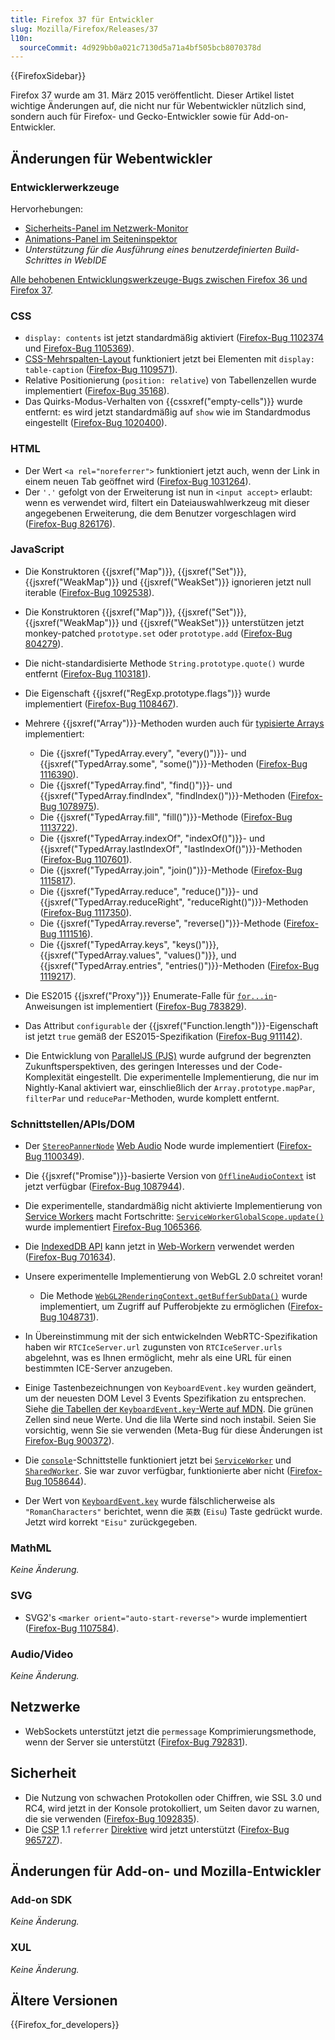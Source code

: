 ```yaml
---
title: Firefox 37 für Entwickler
slug: Mozilla/Firefox/Releases/37
l10n:
  sourceCommit: 4d929bb0a021c7130d5a71a4bf505bcb8070378d
---
```


{{FirefoxSidebar}}

Firefox 37 wurde am 31. März 2015 veröffentlicht. Dieser Artikel listet wichtige Änderungen auf, die nicht nur für Webentwickler nützlich sind, sondern auch für Firefox- und Gecko-Entwickler sowie für Add-on-Entwickler.

## Änderungen für Webentwickler

### Entwicklerwerkzeuge

Hervorhebungen:

- [Sicherheits-Panel im Netzwerk-Monitor](https://firefox-source-docs.mozilla.org/devtools-user/network_monitor/index.html#security)
- [Animations-Panel im Seiteninspektor](https://firefox-source-docs.mozilla.org/devtools-user/page_inspector/how_to/work_with_animations/index.html#firefox-37)
- _Unterstützung für die Ausführung eines benutzerdefinierten Build-Schrittes in WebIDE_

[Alle behobenen Entwicklungswerkzeuge-Bugs zwischen Firefox 36 und Firefox 37](https://bugzilla.mozilla.org/buglist.cgi?resolution=FIXED&classification=Client%20Software&chfieldto=2015-01-12&chfield=resolution&query_format=advanced&chfieldfrom=2014-11-28&chfieldvalue=FIXED&bug_status=RESOLVED&bug_status=VERIFIED&component=Developer%20Tools&component=Developer%20Tools%3A%203D%20View&component=Developer%20Tools%3A%20Canvas%20Debugger&component=Developer%20Tools%3A%20Console&component=Developer%20Tools%3A%20Debugger&component=Developer%20Tools%3A%20Framework&component=Developer%20Tools%3A%20Graphic%20Commandline%20and%20Toolbar&component=Developer%20Tools%3A%20Inspector&component=Developer%20Tools%3A%20Memory&component=Developer%20Tools%3A%20Netmonitor&component=Developer%20Tools%3A%20Object%20Inspector&component=Developer%20Tools%3A%20Profiler&component=Developer%20Tools%3A%20Responsive%20Mode&component=Developer%20Tools%3A%20Scratchpad&component=Developer%20Tools%3A%20Source%20Editor&component=Developer%20Tools%3A%20Storage%20Inspector&component=Developer%20Tools%3A%20Style%20Editor&component=Developer%20Tools%3A%20Timeline&component=Developer%20Tools%3A%20User%20Stories&component=Developer%20Tools%3A%20Web%20Audio%20Editor&component=Developer%20Tools%3A%20WebGL%20Shader%20Editor&component=Developer%20Tools%3A%20WebIDE&product=Firefox&list_id=11892733).

### CSS

- `display: contents` ist jetzt standardmäßig aktiviert ([Firefox-Bug 1102374](https://bugzil.la/1102374) und [Firefox-Bug 1105369](https://bugzil.la/1105369)).
- [CSS-Mehrspalten-Layout](/de/docs/Web/CSS/CSS_multicol_layout/Using_multicol_layouts) funktioniert jetzt bei Elementen mit `display: table-caption` ([Firefox-Bug 1109571](https://bugzil.la/1109571)).
- Relative Positionierung (`position: relative`) von Tabellenzellen wurde implementiert ([Firefox-Bug 35168](https://bugzil.la/35168)).
- Das Quirks-Modus-Verhalten von {{cssxref("empty-cells")}} wurde entfernt: es wird jetzt standardmäßig auf `show` wie im Standardmodus eingestellt ([Firefox-Bug 1020400](https://bugzil.la/1020400)).

### HTML

- Der Wert `<a rel="noreferrer">` funktioniert jetzt auch, wenn der Link in einem neuen Tab geöffnet wird ([Firefox-Bug 1031264](https://bugzil.la/1031264)).
- Der `'.'` gefolgt von der Erweiterung ist nun in `<input accept>` erlaubt: wenn es verwendet wird, filtert ein Dateiauswahlwerkzeug mit dieser angegebenen Erweiterung, die dem Benutzer vorgeschlagen wird ([Firefox-Bug 826176](https://bugzil.la/826176)).

### JavaScript

- Die Konstruktoren {{jsxref("Map")}}, {{jsxref("Set")}}, {{jsxref("WeakMap")}} und {{jsxref("WeakSet")}} ignorieren jetzt null iterable ([Firefox-Bug 1092538](https://bugzil.la/1092538)).
- Die Konstruktoren {{jsxref("Map")}}, {{jsxref("Set")}}, {{jsxref("WeakMap")}} und {{jsxref("WeakSet")}} unterstützen jetzt monkey-patched `prototype.set` oder `prototype.add` ([Firefox-Bug 804279](https://bugzil.la/804279)).
- Die nicht-standardisierte Methode `String.prototype.quote()` wurde entfernt ([Firefox-Bug 1103181](https://bugzil.la/1103181)).
- Die Eigenschaft {{jsxref("RegExp.prototype.flags")}} wurde implementiert ([Firefox-Bug 1108467](https://bugzil.la/1108467)).
- Mehrere {{jsxref("Array")}}-Methoden wurden auch für [typisierte Arrays](/de/docs/Web/JavaScript/Guide/Typed_arrays) implementiert:

  - Die {{jsxref("TypedArray.every", "every()")}}- und {{jsxref("TypedArray.some", "some()")}}-Methoden ([Firefox-Bug 1116390](https://bugzil.la/1116390)).
  - Die {{jsxref("TypedArray.find", "find()")}}- und {{jsxref("TypedArray.findIndex", "findIndex()")}}-Methoden ([Firefox-Bug 1078975](https://bugzil.la/1078975)).
  - Die {{jsxref("TypedArray.fill", "fill()")}}-Methode ([Firefox-Bug 1113722](https://bugzil.la/1113722)).
  - Die {{jsxref("TypedArray.indexOf", "indexOf()")}}- und {{jsxref("TypedArray.lastIndexOf", "lastIndexOf()")}}-Methoden ([Firefox-Bug 1107601](https://bugzil.la/1107601)).
  - Die {{jsxref("TypedArray.join", "join()")}}-Methode ([Firefox-Bug 1115817](https://bugzil.la/1115817)).
  - Die {{jsxref("TypedArray.reduce", "reduce()")}}- und {{jsxref("TypedArray.reduceRight", "reduceRight()")}}-Methoden ([Firefox-Bug 1117350](https://bugzil.la/1117350)).
  - Die {{jsxref("TypedArray.reverse", "reverse()")}}-Methode ([Firefox-Bug 1111516](https://bugzil.la/1111516)).
  - Die {{jsxref("TypedArray.keys", "keys()")}}, {{jsxref("TypedArray.values", "values()")}}, und {{jsxref("TypedArray.entries", "entries()")}}-Methoden ([Firefox-Bug 1119217](https://bugzil.la/1119217)).

- Die ES2015 {{jsxref("Proxy")}} Enumerate-Falle für [`for...in`](/de/docs/Web/JavaScript/Reference/Statements/for...in)-Anweisungen ist implementiert ([Firefox-Bug 783829](https://bugzil.la/783829)).
- Das Attribut `configurable` der {{jsxref("Function.length")}}-Eigenschaft ist jetzt `true` gemäß der ES2015-Spezifikation ([Firefox-Bug 911142](https://bugzil.la/911142)).
- Die Entwicklung von [ParallelJS (PJS)](https://web.archive.org/web/20161113115816/http://wiki.ecmascript.org/doku.php?id=strawman:data_parallelism) wurde aufgrund der begrenzten Zukunftsperspektiven, des geringen Interesses und der Code-Komplexität eingestellt. Die experimentelle Implementierung, die nur im Nightly-Kanal aktiviert war, einschließlich der `Array.prototype.mapPar`, `filterPar` und `reducePar`-Methoden, wurde komplett entfernt.

### Schnittstellen/APIs/DOM

- Der [`StereoPannerNode`](/de/docs/Web/API/StereoPannerNode) [Web Audio](/de/docs/Web/API/Web_Audio_API) Node wurde implementiert ([Firefox-Bug 1100349](https://bugzil.la/1100349)).
- Die {{jsxref("Promise")}}-basierte Version von [`OfflineAudioContext`](/de/docs/Web/API/OfflineAudioContext) ist jetzt verfügbar ([Firefox-Bug 1087944](https://bugzil.la/1087944)).
- Die experimentelle, standardmäßig nicht aktivierte Implementierung von [Service Workers](/de/docs/Web/API/Service_Worker_API) macht Fortschritte: [`ServiceWorkerGlobalScope.update()`](/de/docs/Web/API/ServiceWorkerRegistration/update) wurde implementiert [Firefox-Bug 1065366](https://bugzil.la/1065366).
- Die [IndexedDB API](/de/docs/Web/API/IndexedDB_API) kann jetzt in [Web-Workern](/de/docs/Web/API/Web_Workers_API) verwendet werden ([Firefox-Bug 701634](https://bugzil.la/701634)).
- Unsere experimentelle Implementierung von WebGL 2.0 schreitet voran!

  - Die Methode [`WebGL2RenderingContext.getBufferSubData()`](/de/docs/Web/API/WebGL2RenderingContext/getBufferSubData) wurde implementiert, um Zugriff auf Pufferobjekte zu ermöglichen ([Firefox-Bug 1048731](https://bugzil.la/1048731)).

- In Übereinstimmung mit der sich entwickelnden WebRTC-Spezifikation haben wir `RTCIceServer.url` zugunsten von `RTCIceServer.urls` abgelehnt, was es Ihnen ermöglicht, mehr als eine URL für einen bestimmten ICE-Server anzugeben.
- Einige Tastenbezeichnungen von `KeyboardEvent.key` wurden geändert, um der neuesten DOM Level 3 Events Spezifikation zu entsprechen. Siehe [die Tabellen der `KeyboardEvent.key`-Werte auf MDN](/de/docs/Web/API/KeyboardEvent/key#key_values). Die grünen Zellen sind neue Werte. Und die lila Werte sind noch instabil. Seien Sie vorsichtig, wenn Sie sie verwenden (Meta-Bug für diese Änderungen ist [Firefox-Bug 900372](https://bugzil.la/900372)).
- Die [`console`](/de/docs/Web/API/console)-Schnittstelle funktioniert jetzt bei [`ServiceWorker`](/de/docs/Web/API/ServiceWorker) und [`SharedWorker`](/de/docs/Web/API/SharedWorker). Sie war zuvor verfügbar, funktionierte aber nicht ([Firefox-Bug 1058644](https://bugzil.la/1058644)).
- Der Wert von [`KeyboardEvent.key`](/de/docs/Web/API/KeyboardEvent/key) wurde fälschlicherweise als `"RomanCharacters"` berichtet, wenn die `英数` (`Eisu`) Taste gedrückt wurde. Jetzt wird korrekt `"Eisu"` zurückgegeben.

### MathML

_Keine Änderung._

### SVG

- SVG2's `<marker orient="auto-start-reverse">` wurde implementiert ([Firefox-Bug 1107584](https://bugzil.la/1107584)).

### Audio/Video

_Keine Änderung._

## Netzwerke

- WebSockets unterstützt jetzt die `permessage` Komprimierungsmethode, wenn der Server sie unterstützt ([Firefox-Bug 792831](https://bugzil.la/792831)).

## Sicherheit

- Die Nutzung von schwachen Protokollen oder Chiffren, wie SSL 3.0 und RC4, wird jetzt in der Konsole protokolliert, um Seiten davor zu warnen, die sie verwenden ([Firefox-Bug 1092835](https://bugzil.la/1092835)).
- Die [CSP](/de/docs/Web/HTTP/Guides/CSP) 1.1 `referrer` [Direktive](/de/docs/Web/HTTP/Reference/Headers/Content-Security-Policy) wird jetzt unterstützt ([Firefox-Bug 965727](https://bugzil.la/965727)).

## Änderungen für Add-on- und Mozilla-Entwickler

### Add-on SDK

_Keine Änderung._

### XUL

_Keine Änderung._

## Ältere Versionen

{{Firefox_for_developers}}
